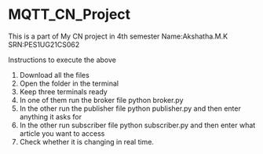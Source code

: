 # MQTT_CN_Project

This is a part of My CN project in 4th semester
Name:Akshatha.M.K
SRN:PES1UG21CS062


Instructions to execute the above 
1) Download all the files
2) Open the folder in the terminal
3) Keep three terminals ready
4) In one of them run the broker file
     python broker.py
5) In the other run the publisher file
     python publisher.py
   and then enter anything it asks for
6) In the other run subscriber file
     python subscriber.py
   and then enter what article you want to access
7) Check whether it is changing in real time.
